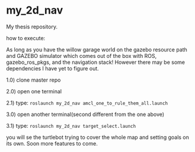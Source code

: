 # my_2d_nav

My thesis repository.

how to execute:

As long as you have the willow garage world on the gazebo resource path and GAZEBO simulator which comes out of the box with ROS, gazebo_ros_pkgs, and the navigation stack! However there may be some dependencies I have yet to figure out.

1.0) clone master repo

2.0) open one terminal

2.1) type: `roslaunch my_2d_nav amcl_one_to_rule_them_all.launch`

3.0) open another terminal(second different from the one above)

3.1) type: `roslaunch my_2d_nav target_select.launch`

you will se the turtlebot trying to cover the whole map and setting goals on its own.
Soon more features to come.
